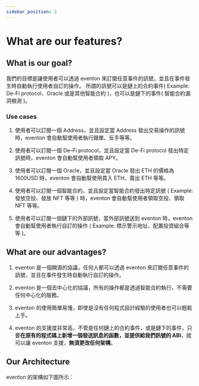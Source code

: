 ```yaml
---
sidebar_position: 2
---
```


# What are our features?

## What is our goal?

我們的目標是讓使用者可以透過 eventon 來訂閱任意事件的訊號，並且在事件發生時自動執行使用者自訂的操作。
所謂的訊號可以是鏈上的合約事件( Example: De-Fi protocol、Oracle 或是其他智能合約 )，也可以是鏈下的事件( 智能合約漏洞檢測 )。

### Use cases

1. 使用者可以訂閱一個 Address，並且設定當 Address 發出交易操作的訊號時，eventon 會自動幫使用者執行跟單、反手等等。

2. 使用者可以訂閱一個 De-Fi protocol，並且設定當 De-Fi protocol 發出特定訊號時，eventon 會自動幫使用者領取 APY。

3. 使用者可以訂閱一個 Oracle，並且設定當 Oracle 發出 ETH 的價格為 1600USD 時，eventon 會自動幫使用買入 ETH、賣出 ETH 等等。

4. 使用者可以訂閱一個智能合約，並且設定當智能合約發出特定訊號 ( Example: 發放空投、發放 NFT 等等 ) 時，eventon 會自動幫使用者領取空投、領取 NFT 等等。

5. 使用者可以訂閱一個鏈下的外部訊號，當外部訊號送到 eventon 時，eventon 會自動幫使用者執行自訂的操作 ( Example: 標示警示地址、配置投資組合等等 )。

## What are our advantages?

1. eventon 是一個開源的協議，任何人都可以透過 eventon 來訂閱任意事件的訊號，並且在事件發生時自動執行自訂的操作。

2. eventon 是一個去中心化的協議，所有的操作都是透過智能合約執行，不需要任何中心化的服務。

3. eventon 的使用簡單易懂，即使是沒有任何程式設計經驗的使用者也可以輕鬆上手。

4. eventon 的支援度非常高，不管是任何鏈上的合約事件，或是鏈下的事件，只要**在原有的程式碼上新增一個發送訊息的函數，並提供給我們訊號的 ABI**，就可以讓 eventon 支援，**無須更改任何架構**。

## Our Architecture

eventon 的架構如下圖所示：

<!-- ![eventon Architecture](/img/eventon-architecture.png) -->
